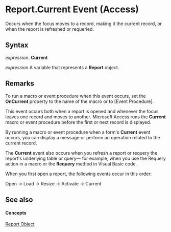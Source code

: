 
# Report.Current Event (Access)

Occurs when the focus moves to a record, making it the current record, or when the report is refreshed or requeried.


## Syntax

 _expression_. **Current**

 _expression_ A variable that represents a **Report** object.


## Remarks

To run a macro or event procedure when this event occurs, set the  **OnCurrent** property to the name of the macro or to [Event Procedure].

This event occurs both when a report is opened and whenever the focus leaves one record and moves to another. Microsoft Access runs the  **Current** macro or event procedure before the first or next record is displayed.

By running a macro or event procedure when a form's  **Current** event occurs, you can display a message or perform an operation related to the current record.

The  **Current** event also occurs when you refresh a report or requery the report's underlying table or query— for example, when you use the Requery action in a macro or the **Requery** method in Visual Basic code.

When you first open a report, the following events occur in this order:

Open → Load → Resize → Activate → Current


## See also


#### Concepts


[Report Object](6f77c1b4-a9ce-7caa-204c-fe0755c6f9df.md)
